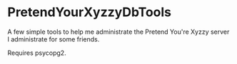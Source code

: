 PretendYourXyzzyDbTools
=======================

A few simple tools to help me administrate the Pretend You're Xyzzy server I administrate for some friends.

Requires psycopg2.
